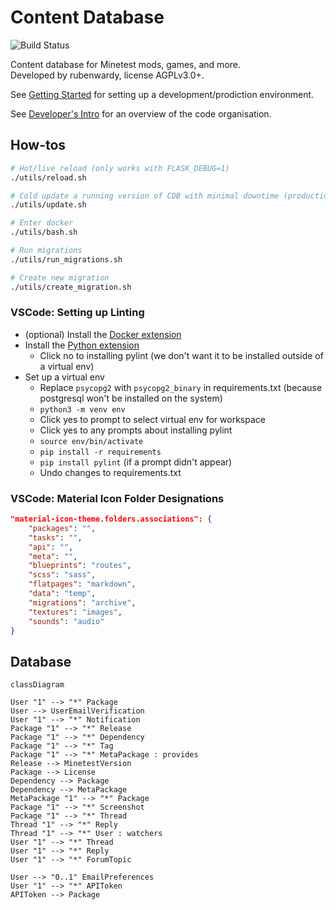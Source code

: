 # Content Database
![Build Status](https://github.com/minetest/contentdb/actions/workflows/test.yml/badge.svg)

Content database for Minetest mods, games, and more.\
Developed by rubenwardy, license AGPLv3.0+.

See [Getting Started](docs/getting_started.md) for setting up a development/prodiction environment.

See [Developer's Intro](docs/dev_intro.md) for an overview of the code organisation.

## How-tos

```sh
# Hot/live reload (only works with FLASK_DEBUG=1)
./utils/reload.sh

# Cold update a running version of CDB with minimal downtime (production)
./utils/update.sh

# Enter docker
./utils/bash.sh

# Run migrations
./utils/run_migrations.sh

# Create new migration
./utils/create_migration.sh
```


### VSCode: Setting up Linting

* (optional) Install the [Docker extension](https://marketplace.visualstudio.com/items?itemName=ms-azuretools.vscode-docker)
* Install the [Python extension](https://marketplace.visualstudio.com/items?itemName=ms-python.python)
	* Click no to installing pylint (we don't want it to be installed outside of a virtual env)
* Set up a virtual env
	* Replace `psycopg2` with `psycopg2_binary` in requirements.txt (because postgresql won't be installed on the system)
	* `python3 -m venv env`
	* Click yes to prompt to select virtual env for workspace
	* Click yes to any prompts about installing pylint
	* `source env/bin/activate`
	* `pip install -r requirements`
	* `pip install pylint` (if a prompt didn't appear)
	* Undo changes to requirements.txt

### VSCode: Material Icon Folder Designations

```json
"material-icon-theme.folders.associations": {
	"packages": "",
	"tasks": "",
	"api": "",
	"meta": "",
	"blueprints": "routes",
	"scss": "sass",
	"flatpages": "markdown",
	"data": "temp",
	"migrations": "archive",
	"textures": "images",
	"sounds": "audio"
}
```


## Database


```mermaid
classDiagram

User "1" --> "*" Package
User --> UserEmailVerification
User "1" --> "*" Notification
Package "1" --> "*" Release
Package "1" --> "*" Dependency
Package "1" --> "*" Tag
Package "1" --> "*" MetaPackage : provides
Release --> MinetestVersion
Package --> License
Dependency --> Package
Dependency --> MetaPackage
MetaPackage "1" --> "*" Package
Package "1" --> "*" Screenshot
Package "1" --> "*" Thread
Thread "1" --> "*" Reply
Thread "1" --> "*" User : watchers
User "1" --> "*" Thread
User "1" --> "*" Reply
User "1" --> "*" ForumTopic

User --> "0..1" EmailPreferences
User "1" --> "*" APIToken
APIToken --> Package
```
